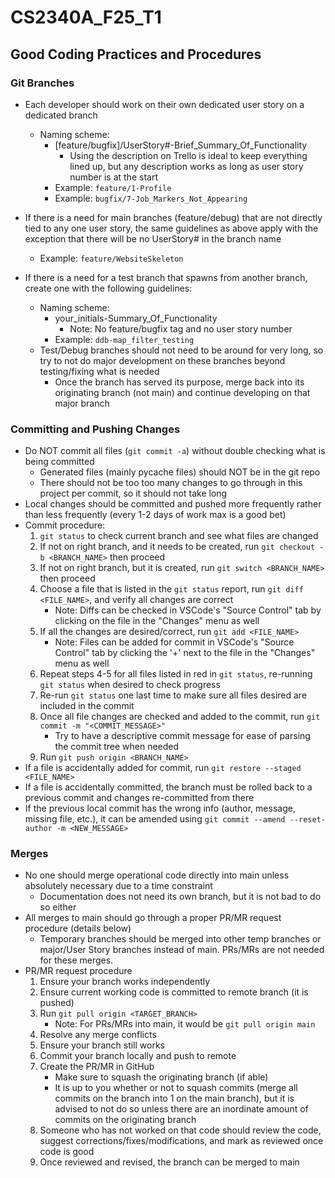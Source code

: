 # CS2340A_F25_T1

## Good Coding Practices and Procedures

### Git Branches
- Each developer should work on their own dedicated user story on a dedicated branch
    - Naming scheme:
        - \[feature/bugfix\]/UserStory#-Brief_Summary_Of_Functionality
            - Using the description on Trello is ideal to keep everything lined up, but any description works as long as user story number is at the start
        - Example: `feature/1-Profile`
        - Example: `bugfix/7-Job_Markers_Not_Appearing`

- If there is a need for main branches (feature/debug) that are not directly tied to any one user story, the same guidelines as above apply with the exception that there will be no UserStory# in the branch name
    - Example: `feature/WebsiteSkeleton`

- If there is a need for a test branch that spawns from another branch, create one with the following guidelines:
    - Naming scheme:
        - your_initials-Summary_Of_Functionality
            - Note: No feature/bugfix tag and no user story number
        - Example: `ddb-map_filter_testing`
    - Test/Debug branches should not need to be around for very long, so try to not do major development on these branches beyond testing/fixing what is needed
        - Once the branch has served its purpose, merge back into its originating branch (not main) and continue developing on that major branch
    

### Committing and Pushing Changes
- Do NOT commit all files (`git commit -a`) without double checking what is being committed
    - Generated files (mainly pycache files) should NOT be in the git repo
    - There should not be too too many changes to go through in this project per commit, so it should not take long
- Local changes should be committed and pushed more frequently rather than less frequently (every 1-2 days of work max is a good bet)
- Commit procedure:
    1. `git status` to check current branch and see what files are changed
    2. If not on right branch, and it needs to be created, run `git checkout -b <BRANCH_NAME>` then proceed
    3. If not on right branch, but it is created, run `git switch <BRANCH_NAME>` then proceed
    4. Choose a file that is listed in the `git status` report, run `git diff <FILE_NAME>`, and verify all changes are correct
        - Note: Diffs can be checked in VSCode's "Source Control" tab by clicking on the file in the "Changes" menu as well
    5. If all the changes are desired/correct, run `git add <FILE_NAME>`
        - Note: Files can be added for commit in VSCode's "Source Control" tab by clicking the '+' next to the file in the "Changes" menu as well
    6. Repeat steps 4-5 for all files listed in red in `git status`, re-running `git status` when desired to check progress
    7. Re-run `git status` one last time to make sure all files desired are included in the commit
    8. Once all file changes are checked and added to the commit, run `git commit -m "<COMMIT_MESSAGE>"`
        - Try to have a descriptive commit message for ease of parsing the commit tree when needed
    9. Run `git push origin <BRANCH_NAME>`
- If a file is accidentally added for commit, run `git restore --staged <FILE_NAME>`
- If a file is accidentally committed, the branch must be rolled back to a previous commit and changes re-committed from there
- If the previous local commit has the wrong info (author, message, missing file, etc.), it can be amended using `git commit --amend --reset-author -m <NEW_MESSAGE>`


### Merges
- No one should merge operational code directly into main unless absolutely necessary due to a time constraint
    - Documentation does not need its own branch, but it is not bad to do so either
- All merges to main should go through a proper PR/MR request procedure (details below)
    - Temporary branches should be merged into other temp branches or major/User Story branches instead of main. PRs/MRs are not needed for these merges.
- PR/MR request procedure
    1. Ensure your branch works independently
    2. Ensure current working code is committed to remote branch (it is pushed)
    3. Run `git pull origin <TARGET_BRANCH>`
        - Note: For PRs/MRs into main, it would be `git pull origin main`
    4. Resolve any merge conflicts
    5. Ensure your branch still works
    6. Commit your branch locally and push to remote
    7. Create the PR/MR in GitHub
        - Make sure to squash the originating branch (if able)
        - It is up to you whether or not to squash commits (merge all commits on the branch into 1 on the main branch), but it is advised to not do so unless there are an inordinate amount of commits on the originating branch
    8. Someone who has not worked on that code should review the code, suggest corrections/fixes/modifications, and mark as reviewed once code is good
    9. Once reviewed and revised, the branch can be merged to main
